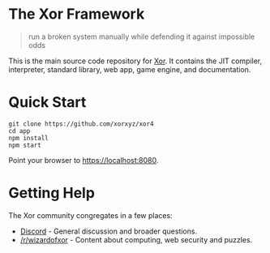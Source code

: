 # The Xor Framework

> run a broken system manually while defending it against impossible odds

This is the main source code repository for [Xor](https://xor.xyz). It contains the JIT compiler, interpreter, standard library, web app, game engine, and documentation.

# Quick Start

```
git clone https://github.com/xorxyz/xor4
cd app
npm install
npm start
```

Point your browser to [https://localhost:8080](https://localhost:8080).

# Getting Help

The Xor community congregates in a few places:

- [Discord](https://discord.gg/kNJqKrkjxQ) - General discussion and broader questions.
- [/r/wizardofxor](https://www.reddit.com/r/wizardsofxor) - Content about computing, web security and puzzles.
